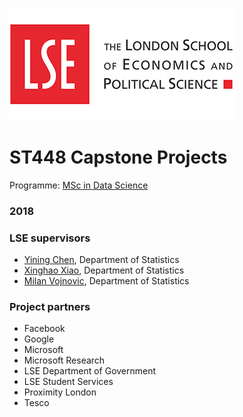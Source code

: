 ![LSE](images/lse-logo.jpg) 
# ST448 Capstone Projects

Programme: [MSc in Data Science](http://www.lse.ac.uk/Statistics/Study/MSc-programmes/MSc-Data-Science)

### 2018

### LSE supervisors

* [Yining Chen](mailto:y.chen101@lse.ac.uk), Department of Statistics
* [Xinghao Xiao](mailto:x.qiao), Department of Statistics
* [Milan Vojnovic](mailto:m.vojnovic@lse.ac.uk), Department of Statistics


### Project partners

* Facebook
* Google
* Microsoft
* Microsoft Research
* LSE Department of Government
* LSE Student Services
* Proximity London
* Tesco
